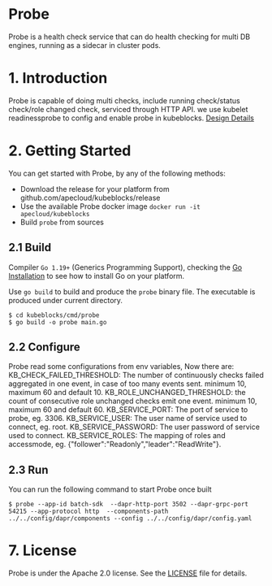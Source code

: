 <h1>Probe</h1>

Probe is a health check service that can do health checking for multi DB engines, running as a sidecar in cluster pods.


# 1. Introduction

Probe is capable of doing multi checks, include running check/status check/role changed check, serviced through HTTP API. we use kubelet readinessprobe to config and enable probe in kubeblocks. [Design Details](https://infracreate.feishu.cn/wiki/wikcndch7lMZJneMnRqaTvhQpwb)


# 2. Getting Started

You can get started with Probe, by any of the following methods:
* Download the release for your platform from github.com/apecloud/kubeblocks/release
* Use the available Probe docker image `docker run -it apecloud/kubeblocks`
* Build `probe` from sources

## 2.1 Build

Compiler `Go 1.19+` (Generics Programming Support), checking the [Go Installation](https://go.dev/doc/install) to see how to install Go on your platform.

Use `go build` to build and produce the `probe` binary file. The executable is produced under current directory.

```shell
$ cd kubeblocks/cmd/probe
$ go build -o probe main.go
```
## 2.2 Configure

Probe read some configurations from env variables, Now there are:
KB_CHECK_FAILED_THRESHOLD: The number of continuously checks failed aggregated in one event, in case of too many events sent. minimum 10, maximum 60 and default 10.
KB_ROLE_UNCHANGED_THRESHOLD: the count of consecutive role unchanged checks emit one event. minimum 10, maximum 60 and default 60.
KB_SERVICE_PORT: The port of service to probe, eg. 3306.
KB_SERVICE_USER: The user name of service used to connect, eg. root.
KB_SERVICE_PASSWORD: The user password of service used to connect.
KB_SERVICE_ROLES: The mapping of roles and accessmode, eg. {"follower":"Readonly","leader":"ReadWrite"}.

## 2.3 Run

You can run the following command to start Probe once built

```shell
$ probe --app-id batch-sdk  --dapr-http-port 3502 --dapr-grpc-port 54215 --app-protocol http  --components-path ../../config/dapr/components --config ../../config/dapr/config.yaml
```


# 7. License

Probe is under the Apache 2.0 license. See the [LICENSE](../../LICENSE) file for details.
